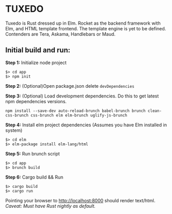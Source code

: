 TUXEDO
======
Tuxedo is Rust dressed up in Elm.  Rocket as the backend framework with Elm, and HTML template frontend.
The template engine is yet to be defined.  Contenders are Tera, Askama, Handlebars or Maud.

## Initial build and run:

**Step 1:** Initialize node project<br/>
```
$> cd app
$> npm init
 ```

**Step 2:** (Optional)Open package.json delete `devDependencies`

**Step 3:** (Optional) Load development dependencies.  Do this to get latest npm dependencies versions.

```
npm install --save-dev auto-reload-brunch babel-brunch brunch clean-css-brunch css-brunch elm elm-brunch uglify-js-brunch
```

**Step 4:** Install elm project dependencies (Assumes you have Elm installed in system) <br/>
 ```
$> cd elm
$> elm-package install elm-lang/html
 ```

**Step 5:** Run brunch script <br/>
 ```
$> cd app
$> brunch build
 ```

**Step 6:** Cargo build && Run <br/>
 ```
$> cargo build
$> cargo run
 ```

Pointing your browser to [http://localhost:8000](http://localhost:8000) should render text/html.<br/>
*Caveat: Must have Rust nightly as default.*
